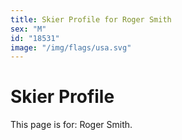 ```yaml
---
title: Skier Profile for Roger Smith
sex: "M"
id: "18531"
image: "/img/flags/usa.svg" 
---
```


# Skier Profile

This page is for: Roger Smith.
    